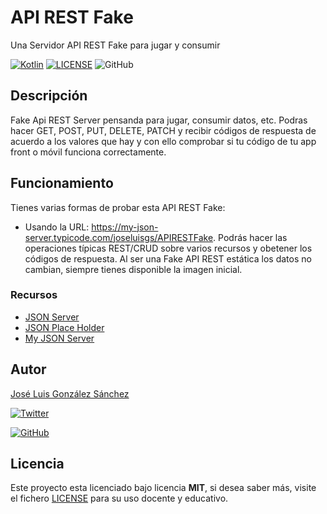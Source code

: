 # API REST Fake

Una Servidor API REST Fake para jugar y consumir

[![Kotlin](https://img.shields.io/badge/API-REST-blue)](https://www.bbvaapimarket.com/es/mundo-api/api-rest-que-es-y-cuales-son-sus-ventajas-en-el-desarrollo-de-proyectos/)
[![LICENSE](https://img.shields.io/badge/Lisence-MIT-green)](https://github.com/joseluisgs/APIRESTFake/blob/master/LICENSE)
![GitHub](https://img.shields.io/github/last-commit/joseluisgs/APIRESTFake)

## Descripción

Fake Api REST Server pensanda para jugar, consumir datos, etc.
Podras hacer GET, POST, PUT, DELETE, PATCH y recibir códigos de respuesta de acuerdo a los valores que hay y con ello comprobar si tu código de tu app front o móvil funciona correctamente.

## Funcionamiento

Tienes varias formas de probar esta API REST Fake:

- Usando la URL: https://my-json-server.typicode.com/joseluisgs/APIRESTFake. Podrás hacer las operaciones típicas REST/CRUD sobre varios recursos y obetener los códigos de respuesta. Al ser una Fake API REST estática los datos no cambian, siempre tienes disponible la imagen inicial.

### Recursos

- [JSON Server](https://github.com/typicode/json-server)
- [JSON Place Holder](https://jsonplaceholder.typicode.com)
- [My JSON Server](https://my-json-server.typicode.com/)

## Autor

[José Luis González Sánchez](https://twitter.com/joseluisgonsan)

[![Twitter](https://img.shields.io/twitter/follow/joseluisgonsan?style=social)](https://twitter.com/joseluisgonsan)

[![GitHub](https://img.shields.io/github/followers/joseluisgs?style=social)](https://github.com/joseluisgs)

## Licencia

Este proyecto esta licenciado bajo licencia **MIT**, si desea saber más, visite el fichero [LICENSE](https://github.com/joseluisgs/APIRESTFake/blob/master/LICENSE) para su uso docente y educativo.
